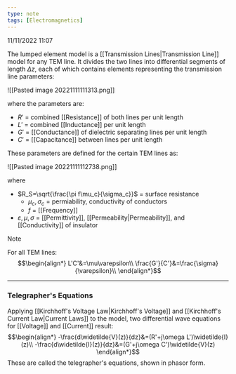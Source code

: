 ```yaml
---
type: note
tags: [Electromagnetics]
---
```

11/11/2022 11:07

  

The lumped element model is a [[Transmission Lines|Transmission Line]] model for any TEM line. It divides the two lines into differential segments of length $\Delta z$, each of which contains elements representing the transmission line parameters:

![[Pasted image 20221111111313.png]]

where the parameters are:
- $R'$ = combined [[Resistance]] of both lines per unit length
- $L'$ = combined [[Inductance]] per unit length
- $G'$ = [[Conductance]] of dielectric separating lines per unit length
- $C'$ = [[Capacitance]] between lines per unit length


These parameters are defined for the certain TEM lines as:

![[Pasted image 20221111112738.png]]

where
- $R_S=\sqrt{\frac{\pi f\mu_c}{\sigma_c}}$ = surface resistance 
	- $\mu_c, \sigma_c$ = permiability, conductivity of conductors
	- $f$ = [[Frequency]]
- $\varepsilon, \mu, \sigma$ = [[Permittivity]], [[Permeability|Permeability]], and [[Conductivity]] of insulator

>[!note]
>For all TEM lines:
>$$\begin{align*}
L'C'&=\mu\varepsilon\\
\frac{G'}{C'}&=\frac{\sigma}{\varepsilon}\\
\end{align*}$$

---

### Telegrapher's Equations
Applying [[Kirchhoff's Voltage Law|Kirchhoff's Voltage]] and [[Kirchhoff's Current Law|Current Laws]] to the model, two differential wave equations for [[Voltage]] and [[Current]] result:
$$\begin{align*}
-\frac{d\widetilde{V}(z)}{dz}&=(R'+j\omega L')\widetilde{I}(z)\\
-\frac{d\widetilde{I}(z)}{dz}&=(G'+j\omega C')\widetilde{V}(z)
\end{align*}$$
These are called the telegrapher's equations, shown in phasor form.
